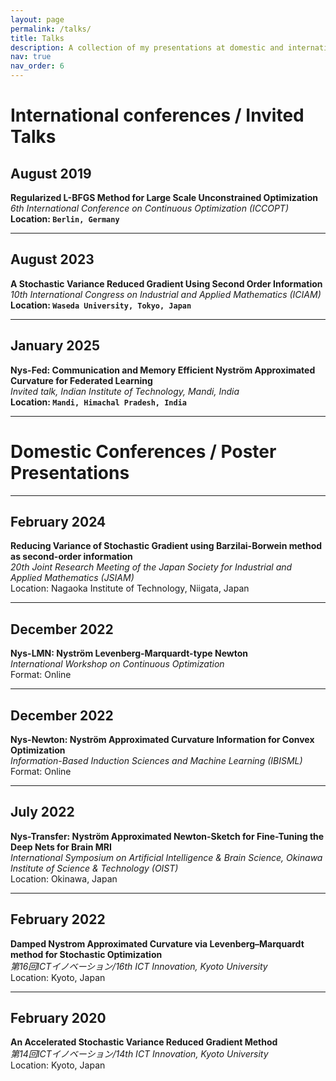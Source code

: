 ```yaml
---
layout: page
permalink: /talks/
title: Talks
description: A collection of my presentations at domestic and international conferences, including invited talks, contributed sessions, and poster presentations.
nav: true
nav_order: 6
---
```

# International conferences / Invited Talks  

## August 2019  
**Regularized L-BFGS Method for Large Scale Unconstrained Optimization**  
*6th International Conference on Continuous Optimization (ICCOPT)*  
**Location: `Berlin, Germany`**

---

## August 2023  
**A Stochastic Variance Reduced Gradient Using Second Order Information**  
*10th International Congress on Industrial and Applied Mathematics (ICIAM)*  
**Location: `Waseda University, Tokyo, Japan`**

---

## January 2025  
**Nys-Fed: Communication and Memory Efficient Nyström Approximated Curvature for Federated Learning**  
*Invited talk, Indian Institute of Technology, Mandi, India*  
**Location: `Mandi, Himachal Pradesh, India`**

---
# Domestic Conferences / Poster Presentations
---

## February 2024  
**Reducing Variance of Stochastic Gradient using Barzilai-Borwein method as second-order information**  
*20th Joint Research Meeting of the Japan Society for Industrial and Applied Mathematics (JSIAM)*  
Location: Nagaoka Institute of Technology, Niigata, Japan

---

## December 2022  
**Nys-LMN: Nyström Levenberg-Marquardt-type Newton**  
*International Workshop on Continuous Optimization*  
Format: Online

---

## December 2022  
**Nys-Newton: Nyström Approximated Curvature Information for Convex Optimization**  
*Information-Based Induction Sciences and Machine Learning (IBISML)*  
Format: Online

---

## July 2022  
**Nys-Transfer: Nyström Approximated Newton-Sketch for Fine-Tuning the Deep Nets for Brain MRI**  
*International Symposium on Artificial Intelligence & Brain Science, Okinawa Institute of Science & Technology (OIST)*   
Location: Okinawa, Japan

---

## February 2022
**Damped Nystrom Approximated Curvature via Levenberg–Marquardt method for Stochastic Optimization**  
*第16回ICTイノベーション/16th ICT Innovation, Kyoto University*   
Location: Kyoto, Japan

---

## February 2020  
**An Accelerated Stochastic Variance Reduced Gradient Method**  
*第14回ICTイノベーション/14th ICT Innovation, Kyoto University*   
Location: Kyoto, Japan
